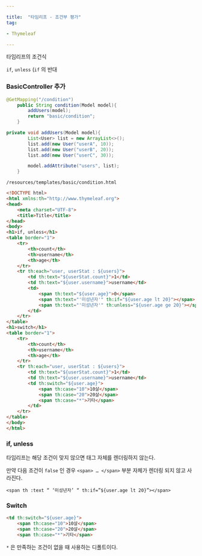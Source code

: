 ```yaml
---

title:  "타임리프 - 조건부 평가"
tag:

- Thymeleaf

---
```


타임리프의 조건식

`if`, `unless` (`if` 의 반대

### BasicController 추가

```java
@GetMapping("/condition")
    public String condition(Model model){
        addUsers(model);
        return "basic/condition";
    }

private void addUsers(Model model){
        List<User> list = new ArrayList<>();
        list.add(new User("userA", 10));
        list.add(new User("userB", 20));
        list.add(new User("userC", 30));

        model.addAttribute("users", list);
    }
```

`/resources/templates/basic/condition.html`

```html
<!DOCTYPE html>
<html xmlns:th="http://www.thymeleaf.org">
<head>
    <meta charset="UTF-8">
    <title>Title</title>
</head>
<body>
<h1>if, unless</h1>
<table border="1">
    <tr>
        <th>count</th>
        <th>username</th>
        <th>age</th>
    </tr>
    <tr th:each="user, userStat : ${users}">
        <td th:text="${userStat.count}">1</td>
        <td th:text="${user.username}">username</td>
        <td>
            <span th:text="${user.age}">0</span>
            <span th:text="'미성년자'" th:if="${user.age lt 20}"></span>
            <span th:text="'미성년자'" th:unless="${user.age ge 20}"></span>
        </td>
    </tr>
</table>
<h1>switch</h1>
<table border="1">
    <tr>
        <th>count</th>
        <th>username</th>
        <th>age</th>
    </tr>
    <tr th:each="user, userStat : ${users}">
        <td th:text="${userStat.count}">1</td>
        <td th:text="${user.username}">username</td>
        <td th:switch="${user.age}">
            <span th:case="10">10살</span>
            <span th:case="20">20살</span>
            <span th:case="*">기타</span>
        </td>
    </tr>
</table>
</body>
</html>
```

### if, unless

타임리프는 해당 조건이 맞지 않으면 태그 자체를 렌더링하지 않는다.

만약 다음 조건이 `false` 인 경우 `<span> … </span>` 부분 자체가 렌더링 되지 않고 사라진다.

`<span th :text “ ‘미성년자’ “ th:if=”${user.age lt 20}”></span>`

### Switch

```html
<td th:switch="${user.age}">
	<span th:case="10">10살</span>
	<span th:case="20">20살</span>
	<span th:case="*">기타</span>
```

`*` 은 만족하는 조건이 없을 때 사용하는 디폴트이다.